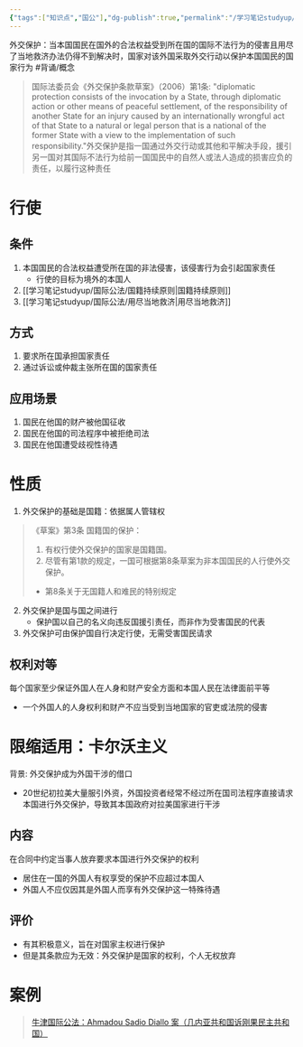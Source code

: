 ```yaml
---
{"tags":["知识点","国公"],"dg-publish":true,"permalink":"/学习笔记studyup/国际公法/外交保护/","dgPassFrontmatter":true,"created":"2024-11-06T10:10:05.481+08:00","updated":"2024-11-07T18:43:22.750+08:00"}
---
```


外交保护：当本国国民在国外的合法权益受到所在国的国际不法行为的侵害且用尽了当地救济办法仍得不到解决时，国家对该外国采取外交行动以保护本国国民的国家行为 #背诵/概念 
>国际法委员会《外交保护条款草案》（2006）第1条: "diplomatic protection consists of the invocation by a State, through diplomatic action or other means of peaceful settlement, of the responsibility of another State for an injury caused by an internationally wrongful act of that State to a natural or legal person that is a national of the former State with a view to the implementation of such responsibility."外交保护是指一国通过外交行动或其他和平解决手段，援引另一国对其国际不法行为给前一国国民中的自然人或法人造成的损害应负的责任，以履行这种责任
# 行使
## 条件
1. 本国国民的合法权益遭受所在国的非法侵害，该侵害行为会引起国家责任
	- 行使的目标为境外的本国人
2. [[学习笔记studyup/国际公法/国籍持续原则\|国籍持续原则]]
3. [[学习笔记studyup/国际公法/用尽当地救济\|用尽当地救济]]
## 方式
1. 要求所在国承担国家责任
2. 通过诉讼或仲裁主张所在国的国家责任
## 应用场景
1. 国民在他国的财产被他国征收
2. 国民在他国的司法程序中被拒绝司法
3. 国民在他国遭受歧视性待遇
# 性质
1. 外交保护的基础是国籍：依据属人管辖权
>《草案》第3条 国籍国的保护：
>1. 有权行使外交保护的国家是国籍国。
>2. 尽管有第1款的规定，一国可根据第8条草案为非本国国民的人行使外交保护。
>	- 第8条关于无国籍人和难民的特别规定
2. 外交保护是国与国之间进行
	- 保护国以自己的名义向违反国援引责任，而非作为受害国民的代表
3. 外交保护可由保护国自行决定行使，无需受害国民请求
## 权利对等
每个国家至少保证外国人在人身和财产安全方面和本国人民在法律面前平等
- 一个外国人的人身权利和财产不应当受到当地国家的官吏或法院的侵害
# 限缩适用：卡尔沃主义
背景: 外交保护成为外国干涉的借口
- 20世纪初拉美大量服引外资，外国投资者经常不经过所在国司法程序直接请求本国进行外交保护，导致其本国政府对拉美国家进行干涉
## 内容
在合同中约定当事人放弃要求本国进行外交保护的权利
- 居住在一国的外国人有权享受的保护不应超过本国人
- 外国人不应仅因其是外国人而享有外交保护这一特殊待遇
## 评价
- 有其积极意义，旨在对国家主权进行保护
- 但是其条款应为无效：外交保护是国家的权利，个人无权放弃
# 案例
> [牛津国际公法：Ahmadou Sadio Diallo 案（几内亚共和国诉刚果民主共和国）](https://opil.ouplaw.com/display/10.1093/law:epil/9780199231690/law-9780199231690-e87)